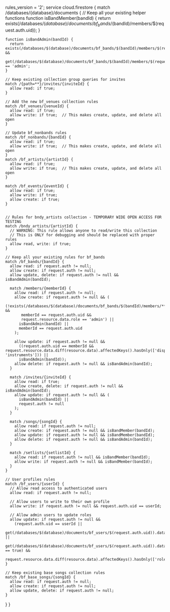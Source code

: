 rules_version = '2';
service cloud.firestore {
  match /databases/{database}/documents {
    // Keep all your existing helper functions
    function isBandMember(bandId) {
      return exists(/databases/$(database)/documents/bf_bands/$(bandId)/members/$(request.auth.uid));
    }
    
    function isBandAdmin(bandId) {
      return exists(/databases/$(database)/documents/bf_bands/$(bandId)/members/$(request.auth.uid)) &&
        get(/databases/$(database)/documents/bf_bands/$(bandId)/members/$(request.auth.uid)).data.role == 'admin';
    }

    // Keep existing collection group queries for invites
    match /{path=**}/invites/{inviteId} {
      allow read: if true;
    }
    
    // Add the new bf_venues collection rules
    match /bf_venues/{venueId} {
      allow read: if true;
      allow write: if true;  // This makes create, update, and delete all open
    }

    // Update bf_nonbands rules 
    match /bf_nonbands/{bandId} {
      allow read: if true;
      allow write: if true;  // This makes create, update, and delete all open
    }
    match /bf_artists/{artistId} {
      allow read: if true;
      allow write: if true;  // This makes create, update, and delete all open
    }

    match /bf_events/{eventId} {
      allow read: if true;
      allow write: if true;
      allow create: if true;
    }

    
    // Rules for bndy_artists collection - TEMPORARY WIDE OPEN ACCESS FOR TESTING
    match /bndy_artists/{artistId} {
      // WARNING: This rule allows anyone to read/write this collection
      // This is ONLY for debugging and should be replaced with proper rules
      allow read, write: if true;
    }

    // Keep all your existing rules for bf_bands
    match /bf_bands/{bandId} {
      allow read: if request.auth != null;
      allow create: if request.auth != null;
      allow update, delete: if request.auth != null && isBandAdmin(bandId);

      match /members/{memberId} {
        allow read: if request.auth != null;
        allow create: if request.auth != null && (
          (!exists(/databases/$(database)/documents/bf_bands/$(bandId)/members/**) && 
           memberId == request.auth.uid && 
           request.resource.data.role == 'admin') ||
          isBandAdmin(bandId) ||
          memberId == request.auth.uid
        );
        
        allow update: if request.auth != null && 
          ((request.auth.uid == memberId && request.resource.data.diff(resource.data).affectedKeys().hasOnly(['displayName', 'instruments'])) || 
          isBandAdmin(bandId));
        allow delete: if request.auth != null && isBandAdmin(bandId);
      }

      match /invites/{inviteId} {
        allow read: if true;
        allow create, delete: if request.auth != null && isBandAdmin(bandId);
        allow update: if request.auth != null && (
          isBandAdmin(bandId) ||
          request.auth != null
        );
      }

      match /songs/{songId} {
        allow read: if request.auth != null;
        allow create: if request.auth != null && isBandMember(bandId);
        allow update: if request.auth != null && isBandMember(bandId);
        allow delete: if request.auth != null && isBandAdmin(bandId);
      }

      match /setlists/{setlistId} {
        allow read: if request.auth != null && isBandMember(bandId);
        allow write: if request.auth != null && isBandMember(bandId);
      }
    }

    // User profiles rules
    match /bf_users/{userId} {
      // Allow read access to authenticated users
      allow read: if request.auth != null;
      
      // Allow users to write to their own profile
      allow write: if request.auth != null && request.auth.uid == userId;
      
      // Allow admin users to update roles
      allow update: if request.auth != null && 
        (request.auth.uid == userId || 
         get(/databases/$(database)/documents/bf_users/$(request.auth.uid)).data.roles.hasAny(['admin']) || 
         get(/databases/$(database)/documents/bf_users/$(request.auth.uid)).data.godMode == true) && 
        request.resource.data.diff(resource.data).affectedKeys().hasOnly(['roles']);
    }

    // Keep existing base songs collection rules
    match /bf_base_songs/{songId} {
      allow read: if request.auth != null;
      allow create: if request.auth != null;
      allow update, delete: if request.auth != null;
    }
  }
}